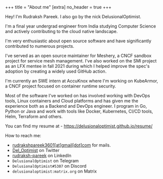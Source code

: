 +++
title = "About me"
[extra]
no_header = true
+++

Hey! I'm Rudraksh Pareek. I also go by the nick DelusionalOptimist.

I'm a final year undergrad engineer from India studying Computer Science and actively contributing to the cloud native landscape.

I'm very enthusiastic about open source software and have significantly contributed to numerous projects.

I've served as an open source maintainer for Meshery, a CNCF sandbox project for service mesh management.
I've also worked on the SMI project as an LFX mentee in fall 2021 during which I helped improve the spec's adoption by creating a widely used GitHub action.

I'm currently an SWE intern at AccuKnox where I'm working on KubeArmor, a CNCF project focused on container runtime security.

Most of the software I've worked on has involved working with DevOps tools, Linux containers and Cloud platforms and has given me the experience both as a Backend and DevOps engineer. I program in Go, Python or Java and work with tools like Docker, Kubernetes, CI/CD tools, Helm, Terraform and others.

You can find my resume at - https://delusionaloptimist.github.io/resume/

How to reach me:
- [rudrakshpareek3601[at]gmail[dot]com](mailto:rudrakshpareek3601@gmail.com) for mails.
- [Del_Optimist](https://twitter.com/Del_Optimist) on Twitter
- [rudraksh-pareek](https://www.linkedin.com/in/rudraksh-pareek) on LinkedIn
- `DelusionalOptimist` on Telegram
- `DelusionalOptimist#5307` on Discord
- `delusionaloptimist:matrix.org` on Matrix
